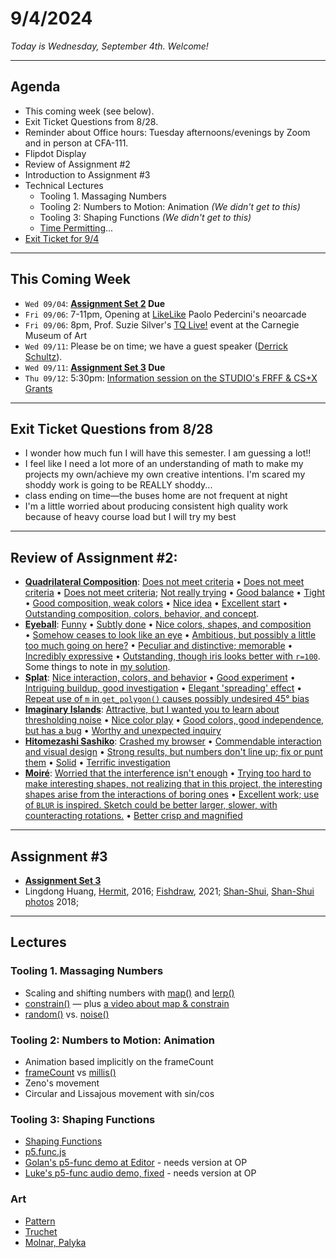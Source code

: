 # 9/4/2024

*Today is Wednesday, September 4th. Welcome!*

---
## Agenda

* This coming week (see below).
* Exit Ticket Questions from 8/28.
* Reminder about Office hours: Tuesday afternoons/evenings by Zoom and in person at CFA-111.
* Flipdot Display
* Review of Assignment #2
* Introduction to Assignment #3
* Technical Lectures
  * Tooling 1. Massaging Numbers
  * Tooling 2: Numbers to Motion: Animation *(We didn't get to this)*
  * Tooling 3: Shaping Functions *(We didn't get to this)*
  * [Time Permitting](time_permitting.md)...
* [Exit Ticket for 9/4](https://forms.gle/8QRfgRbehoGeyHFz5)

---
## This Coming Week

* `Wed 09/04`: **[Assignment Set 2](../assignments/assignment_2.md) Due**
* `Fri 09/06`: 7-11pm, Opening at [LikeLike](https://likelike.org/2024/07/30/playing-with-food/)  Paolo Pedercini's neoarcade
* `Fri 09/06`: 8pm, Prof. Suzie Silver's [TQ Live!](https://carnegieart.org/event/tq-live-2024/) event at the Carnegie Museum of Art
* `Wed 09/11`: Please be on time; we have a guest speaker ([Derrick Schultz](https://artificial-images.com/)). 
* `Wed 09/11`: **[Assignment Set 3](../assignments/assignment_3.md) Due**
* `Thu 09/12`: 5:30pm: [Information session on the STUDIO's FRFF & CS+X Grants](https://studioforcreativeinquiry.org/events/infosession2024)

---

## Exit Ticket Questions from 8/28

* I wonder how much fun I will have this semester. I am guessing a lot!!
* I feel like I need a lot more of an understanding of math to make my projects my own/achieve my own creative intentions. I'm scared my shoddy work is going to be REALLY shoddy...
* class ending on time—the buses home are not frequent at night
* I'm a little worried about producing consistent high quality work because of heavy course load but I will try my best

--- 

## Review of Assignment #2:

* [**Quadrilateral Composition**](https://openprocessing.org/class/93074/#/c/93246): [Does not meet criteria](https://openprocessing.org/sketch/2340158) • [Does not meet criteria](https://openprocessing.org/sketch/2340089) • [Does not meet criteria](https://openprocessing.org/sketch/2338684); [Not really trying](https://openprocessing.org/sketch/2335811) • [Good balance](https://openprocessing.org/sketch/2336146) • [Tight](https://openprocessing.org/sketch/2336810) • [Good composition, weak colors](https://openprocessing.org/sketch/2338486) • [Nice idea](https://openprocessing.org/sketch/2338038) • [Excellent start](https://openprocessing.org/sketch/2340158) • [Outstanding composition, colors, behavior, and concept](https://openprocessing.org/sketch/2338216).
* [**Eyeball**](https://openprocessing.org/class/93074/#/c/93242): [Funny](https://openprocessing.org/sketch/2339162) • [Subtly done](https://openprocessing.org/sketch/2340113) • [Nice colors, shapes, and composition](https://openprocessing.org/sketch/2338525) • [Somehow ceases to look like an eye](https://openprocessing.org/sketch/2337090) • [Ambitious, but possibly a little too much going on here?](https://openprocessing.org/sketch/2338648) • [Peculiar and distinctive; memorable](https://openprocessing.org/sketch/2338538) • [Incredibly expressive](https://openprocessing.org/sketch/2336597) • [Outstanding, though iris looks better with `r=100`](https://openprocessing.org/sketch/2338128). Some things to note in [my solution](https://editor.p5js.org/golan/sketches/pF2Zy2DYk).
* [**Splat**](https://openprocessing.org/class/93074/#/c/93243): [Nice interaction, colors, and behavior](https://openprocessing.org/sketch/2340185) • [Good experiment](https://openprocessing.org/sketch/2340068) • [Intriguing buildup, good investigation](https://openprocessing.org/sketch/2338446) • [Elegant 'spreading' effect](https://openprocessing.org/sketch/2336699) • [Repeat use of `m` in `get_polygon()` causes possibly undesired 45° bias](https://openprocessing.org/sketch/2338683)
* [**Imaginary Islands**](https://openprocessing.org/class/93074/#/c/93245): [Attractive, but I wanted you to learn about thresholding noise](https://openprocessing.org/sketch/2338510) • [Nice color play](https://openprocessing.org/sketch/2340201) • [Good colors, good independence, but has a bug](https://openprocessing.org/sketch/2340057) • [Worthy and unexpected inquiry](https://openprocessing.org/sketch/2338627)
* [**Hitomezashi Sashiko**](https://openprocessing.org/class/93074/#/c/93247): [Crashed my browser](https://openprocessing.org/sketch/2339236) • [Commendable interaction and visual design](https://openprocessing.org/sketch/2339148) • [Strong results, but numbers don't line up; fix or punt them](https://openprocessing.org/sketch/2339148) • [Solid](https://openprocessing.org/sketch/2340208/) • [Terrific investigation](https://openprocessing.org/sketch/2340239)
* [**Moiré**](https://openprocessing.org/class/93074/#/c/93248): [Worried that the interference isn't enough](https://openprocessing.org/sketch/2340170) • [Trying too hard to make interesting shapes, not realizing that in this project, the interesting shapes arise from the interactions of boring ones](https://openprocessing.org/sketch/2340123) • [Excellent work; use of `BLUR` is inspired. Sketch could be better larger, slower, with counteracting rotations.](https://openprocessing.org/sketch/2340135) • [Better crisp and magnified](https://openprocessing.org/sketch/2339156)

---

## Assignment #3 

* **[Assignment Set 3](../assignments/assignment_3.md)**
* Lingdong Huang, [Hermit](https://www.youtube.com/watch?v=mPYeTJd8klQ), 2016; [Fishdraw](https://fishdraw.glitch.me/), 2021; [Shan-Shui](http://shan-shui-inf.lingdong.works/), [Shan-Shui photos](https://flickr.com/photos/creativeinquiry/albums/72157673905317117/) 2018; 

---

## Lectures

### Tooling 1. Massaging Numbers

* Scaling and shifting numbers with [map()](https://archive.p5js.org/reference/#/p5/map) and [lerp()](https://archive.p5js.org/reference/#/p5/lerp)
* [constrain()](https://archive.p5js.org/reference/#/p5/constrain) — plus [a video about map & constrain](https://www.youtube.com/watch?v=xMZX7uJtF5Q)
* [random()](https://archive.p5js.org/reference/#/p5/random) vs. [noise()](https://archive.p5js.org/reference/#/p5/noise)

### Tooling 2: Numbers to Motion: Animation

* Animation based implicitly on the frameCount
* [frameCount](https://archive.p5js.org/reference/#/p5/frameCount) vs [millis()](https://archive.p5js.org/reference/#/p5/millis)
* Zeno's movement
* Circular and Lissajous movement with sin/cos

### Tooling 3: Shaping Functions

* [Shaping Functions](https://courses.ideate.cmu.edu/60-212/s2022/index.html%3Fp=329.html)
* [p5.func.js](https://github.com/IDMNYU/p5.js-func)
* [Golan's p5-func demo at Editor](https://editor.p5js.org/golan/sketches/_D7c9PM2-) - needs version at OP
* [Luke's p5-func audio demo, fixed](https://editor.p5js.org/golan/sketches/u8BwhapXW) - needs version at OP

### Art 

* [Pattern](https://github.com/golanlevin/lectures/tree/master/lecture_pattern)
* [Truchet](https://courses.ideate.cmu.edu/60-428/f2021/daily-notes/09-29-truchet/)
* [Molnar, Palyka](https://golancourses.net/fall23/daily-notes/september/09-11/)


